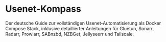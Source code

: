 # Usenet-Kompass
Der deutsche Guide zur vollständigen Usenet-Automatisierung als Docker Compose Stack, inklusive detaillierter Anleitungen für Gluetun, Sonarr, Radarr, Prowlarr, SABnzbd, NZBGet, Jellyseerr und Tailscale.
